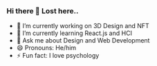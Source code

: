 ### Hi there 👋 Lost here..

  

- 🔭 I’m currently working on 3D Design and NFT
- 🌱 I’m currently learning React.js and HCI
- 💬 Ask me about Design and Web Development
- 😄 Pronouns: He/him
- ⚡ Fun fact: I love psychology




